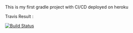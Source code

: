 This is my first gradle project with CI/CD deployed on heroku

Travis Result :

[![Build Status](https://app.travis-ci.com/AhmetBurakKarakaya/test.svg?branch=main)](https://app.travis-ci.com/AhmetBurakKarakaya/test)
